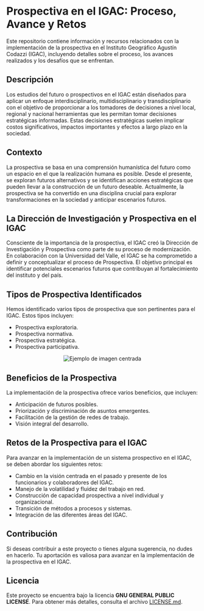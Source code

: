 # Prospectiva en el IGAC: Proceso, Avance y Retos

Este repositorio contiene información y recursos relacionados con la implementación de la prospectiva en el Instituto Geográfico Agustín Codazzi (IGAC), incluyendo detalles sobre el proceso, los avances realizados y los desafíos que se enfrentan.

## Descripción

Los estudios del futuro o prospectivos en el IGAC están diseñados para aplicar un enfoque interdisciplinario, multidisciplinario y transdisciplinario con el objetivo de proporcionar a los tomadores de decisiones a nivel local, regional y nacional herramientas que les permitan tomar decisiones estratégicas informadas. Estas decisiones estratégicas suelen implicar costos significativos, impactos importantes y efectos a largo plazo en la sociedad.

## Contexto

La prospectiva se basa en una comprensión humanística del futuro como un espacio en el que la realización humana es posible. Desde el presente, se exploran futuros alternativos y se identifican acciones estratégicas que pueden llevar a la construcción de un futuro deseable. Actualmente, la prospectiva se ha convertido en una disciplina crucial para explorar transformaciones en la sociedad y anticipar escenarios futuros.

## La Dirección de Investigación y Prospectiva en el IGAC

Consciente de la importancia de la prospectiva, el IGAC creó la Dirección de Investigación y Prospectiva como parte de su proceso de modernización. En colaboración con la Universidad del Valle, el IGAC se ha comprometido a definir y conceptualizar el proceso de Prospectiva. El objetivo principal es identificar potenciales escenarios futuros que contribuyan al fortalecimiento del instituto y del país.

## Tipos de Prospectiva Identificados

Hemos identificado varios tipos de prospectiva que son pertinentes para el IGAC. Estos tipos incluyen:

- Prospectiva exploratoria.
- Prospectiva normativa.
- Prospectiva estratégica.
- Prospectiva participativa.
<p align="center">
  <img src="https://revistageodata.icde.gov.co/sites/default/files/2022-06/grafica-prospectiva.jpg" alt="Ejemplo de imagen centrada">
</p>

## Beneficios de la Prospectiva

La implementación de la prospectiva ofrece varios beneficios, que incluyen:

- Anticipación de futuros posibles.
- Priorización y discriminación de asuntos emergentes.
- Facilitación de la gestión de redes de trabajo.
- Visión integral del desarrollo.

## Retos de la Prospectiva para el IGAC

Para avanzar en la implementación de un sistema prospectivo en el IGAC, se deben abordar los siguientes retos:

- Cambio en la visión centrada en el pasado y presente de los funcionarios y colaboradores del IGAC.
- Manejo de la volatilidad y fluidez del trabajo en red.
- Construcción de capacidad prospectiva a nivel individual y organizacional.
- Transición de métodos a procesos y sistemas.
- Integración de las diferentes áreas del IGAC.

## Contribución

Si deseas contribuir a este proyecto o tienes alguna sugerencia, no dudes en hacerlo. Tu aportación es valiosa para avanzar en la implementación de la prospectiva en el IGAC.

## Licencia

Este proyecto se encuentra bajo la licencia **GNU GENERAL PUBLIC LICENSE**. Para obtener más detalles, consulta el archivo [LICENSE.md](https://raw.githubusercontent.com/DIP-IGAC/.github/main/LICENSE).

